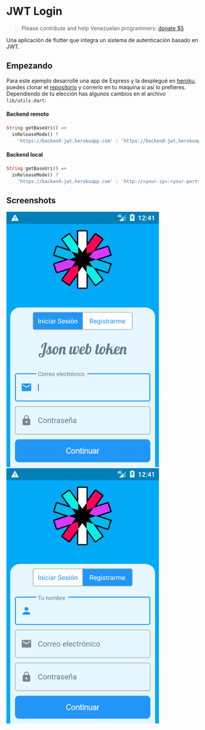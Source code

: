 # JWT Login

> Please contribute and help Venezuelan programmers:
> [donate $5](https://www.paypal.com/cgi-bin/webscr?cmd=_donations&business=gregori.pineres02@gmail.com&item_name=Saving%20Venezuelan%20programmers&amount=5.00&currency_code=USD)

Una aplicación de flutter que integra un sistema de autenticación basado en JWT.

## Empezando

Para este ejemplo desarrollé una app de Express y la desplegué en [heroku](https://backend-jwt.herokuapp.com),
puedes clonar el [repositorio](https://github.com/gregorip02/jwt-backend) y correrlo en tu maquina si así lo prefieres.
Dependiendo de tu elección has algunos cambios en el archivo `lib/utils.dart`:

#### Backend remoto
```dart
String getBaseUri() =>
  inReleaseMode() ?
    'https://backend-jwt.herokuapp.com' : 'https://backend-jwt.herokuapp.com';
```

#### Backend local
```dart
String getBaseUri() =>
  inReleaseMode() ?
    'https://backend-jwt.herokuapp.com' : 'http://<your-ip>:<your-port>';
```

## Screenshots

<img src="./images/screenshots/Screenshot_1566925891.png" width="400px">
<img src="./images/screenshots/Screenshot_1566925893.png" width="400px">
